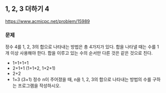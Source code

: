 ## 1, 2, 3 더하기 4
https://www.acmicpc.net/problem/15989

### 문제

정수 4를 1, 2, 3의 합으로 나타내는 방법은 총 4가지가 있다. 합을 나타낼 때는 수를 1개 이상 사용해야 한다. 합을 이루고 있는 수의 순서만 다른 것은 같은 것으로 친다.

- 1+1+1+1 
- 2+1+1 (1+1+2, 1+2+1)
- 2+2
- 1+3 (3+1)
정수 n이 주어졌을 때, n을 1, 2, 3의 합으로 나타내는 방법의 수를 구하는 프로그램을 작성하시오.